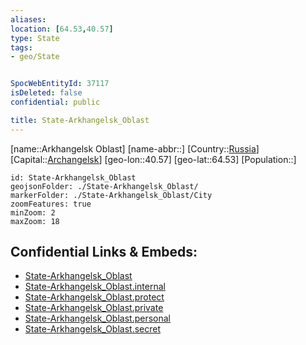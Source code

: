 ```yaml
---
aliases: 
location: [64.53,40.57]
type: State
tags:
- geo/State


SpocWebEntityId: 37117
isDeleted: false
confidential: public

title: State-Arkhangelsk_Oblast
---
```

[name::Arkhangelsk Oblast]
[name-abbr::]
[Country::[Russia](geo/Continent/Europe/Russia.md)]
[Capital::[Archangelsk](geo/Continent/Europe/Russia/City/Archangelsk.md)]
[geo-lon::40.57]
[geo-lat::64.53]
[Population::]



```leaflet
id: State-Arkhangelsk_Oblast
geojsonFolder: ./State-Arkhangelsk_Oblast/
markerFolder: ./State-Arkhangelsk_Oblast/City
zoomFeatures: true 
minZoom: 2 
maxZoom: 18
```


## Confidential Links & Embeds: 
- [State-Arkhangelsk_Oblast](../../../../../../_public/geo/Continent/Europe/Russia/State/State-Arkhangelsk_Oblast.md) 
- [State-Arkhangelsk_Oblast.internal](../../../../../../_internal/geo/Continent/Europe/Russia/State/State-Arkhangelsk_Oblast.internal.md) 
- [State-Arkhangelsk_Oblast.protect](../../../../../../_protect/geo/Continent/Europe/Russia/State/State-Arkhangelsk_Oblast.protect.md) 
- [State-Arkhangelsk_Oblast.private](../../../../../../_private/geo/Continent/Europe/Russia/State/State-Arkhangelsk_Oblast.private.md) 
- [State-Arkhangelsk_Oblast.personal](../../../../../../_personal/geo/Continent/Europe/Russia/State/State-Arkhangelsk_Oblast.personal.md) 
- [State-Arkhangelsk_Oblast.secret](../../../../../../_secret/geo/Continent/Europe/Russia/State/State-Arkhangelsk_Oblast.secret.md) 
